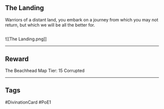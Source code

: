 ## The Landing
Warriors of a distant land, you embark on a journey from which you may not return, but which we will be all the better for.
## 
![[The Landing.png]]

---
## Reward
The Beachhead
Map Tier: 15
Corrupted

---
## Tags
#DivinationCard
#PoE1